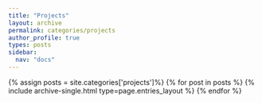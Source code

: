 ```yaml
---
title: "Projects"
layout: archive
permalink: categories/projects
author_profile: true
types: posts
sidebar:
  nav: "docs"
---
```


{% assign posts = site.categories['projects']%}
{% for post in posts %}
  {% include archive-single.html type=page.entries_layout %}
{% endfor %}
